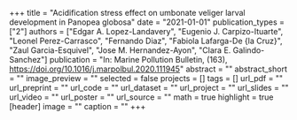 +++
title = "Acidification stress effect on umbonate veliger larval development in Panopea globosa"
date = "2021-01-01"
publication_types = ["2"]
authors = ["Edgar A. Lopez-Landavery", "Eugenio J. Carpizo-Ituarte", "Leonel Perez-Carrasco", "Fernando Diaz", "Fabiola Lafarga-De {la Cruz}", "Zaul Garcia-Esquivel", "Jose M. Hernandez-Ayon", "Clara E. Galindo-Sanchez"]
publication = "In: Marine Pollution Bulletin, (163), https://doi.org/10.1016/j.marpolbul.2020.111945"
abstract = ""
abstract_short = ""
image_preview = ""
selected = false
projects = []
tags = []
url_pdf = ""
url_preprint = ""
url_code = ""
url_dataset = ""
url_project = ""
url_slides = ""
url_video = ""
url_poster = ""
url_source = ""
math = true
highlight = true
[header]
image = ""
caption = ""
+++
